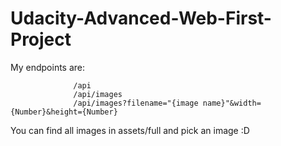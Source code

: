 # Udacity-Advanced-Web-First-Project


My endpoints are:
```
              /api
              /api/images
              /api/images?filename="{image name}"&width={Number}&height={Number}
```
You can find all images in assets/full and pick an image :D
